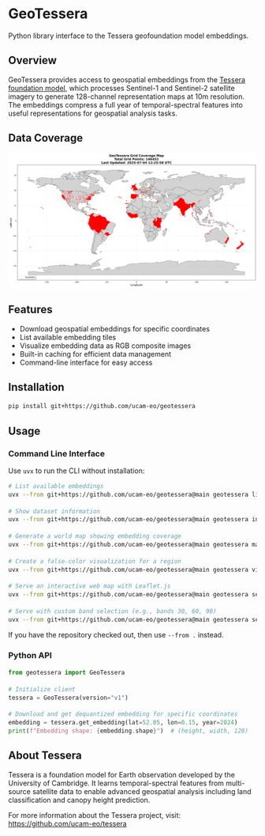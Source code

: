 # GeoTessera

Python library interface to the Tessera geofoundation model embeddings.

## Overview

GeoTessera provides access to geospatial embeddings from the [Tessera foundation model](https://github.com/ucam-eo/tessera), which processes Sentinel-1 and Sentinel-2 satellite imagery to generate 128-channel representation maps at 10m resolution. The embeddings compress a full year of temporal-spectral features into useful representations for geospatial analysis tasks.

## Data Coverage

![My Real-time Map](map.png)

## Features

- Download geospatial embeddings for specific coordinates
- List available embedding tiles
- Visualize embedding data as RGB composite images
- Built-in caching for efficient data management
- Command-line interface for easy access

## Installation

```bash
pip install git+https://github.com/ucam-eo/geotessera
```

## Usage

### Command Line Interface

Use `uvx` to run the CLI without installation:

```bash
# List available embeddings
uvx --from git+https://github.com/ucam-eo/geotessera@main geotessera list-embeddings --limit 10

# Show dataset information
uvx --from git+https://github.com/ucam-eo/geotessera@main geotessera info

# Generate a world map showing embedding coverage
uvx --from git+https://github.com/ucam-eo/geotessera@main geotessera map --output coverage_map.png

# Create a false-color visualization for a region
uvx --from git+https://github.com/ucam-eo/geotessera@main geotessera visualize --topojson example/CB.geojson --output cambridge_viz.tiff

# Serve an interactive web map with Leaflet.js
uvx --from git+https://github.com/ucam-eo/geotessera@main geotessera serve --geojson example/CB.geojson --open

# Serve with custom band selection (e.g., bands 30, 60, 90)
uvx --from git+https://github.com/ucam-eo/geotessera@main geotessera serve --geojson example/CB.geojson --bands 30 60 90 --open
```

If you have the repository checked out, then use `--from .` instead.

### Python API

```python
from geotessera import GeoTessera

# Initialize client
tessera = GeoTessera(version="v1")

# Download and get dequantized embedding for specific coordinates
embedding = tessera.get_embedding(lat=52.05, lon=0.15, year=2024)
print(f"Embedding shape: {embedding.shape}")  # (height, width, 128)
```

## About Tessera

Tessera is a foundation model for Earth observation developed by the University of Cambridge. It learns temporal-spectral features from multi-source satellite data to enable advanced geospatial analysis including land classification and canopy height prediction.

For more information about the Tessera project, visit: https://github.com/ucam-eo/tessera
